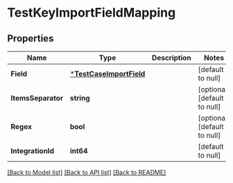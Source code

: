 # TestKeyImportFieldMapping

## Properties
Name | Type | Description | Notes
------------ | ------------- | ------------- | -------------
**Field** | [***TestCaseImportField**](TestCaseImportField.md) |  | [default to null]
**ItemsSeparator** | **string** |  | [optional] [default to null]
**Regex** | **bool** |  | [optional] [default to null]
**IntegrationId** | **int64** |  | [default to null]

[[Back to Model list]](../README.md#documentation-for-models) [[Back to API list]](../README.md#documentation-for-api-endpoints) [[Back to README]](../README.md)

